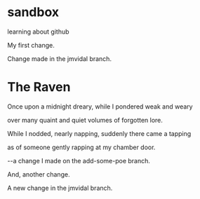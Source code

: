 sandbox
=======

learning about github

My first change.

Change made in the jmvidal branch.

The Raven
=========

Once upon a midnight dreary, while I pondered weak and weary

over many quaint and quiet volumes of forgotten lore.

While I nodded, nearly napping, suddenly there came a tapping

as of someone gently rapping at my chamber door.

--a change I made on the add-some-poe branch.

And, another change.

A new change in the jmvidal branch.
